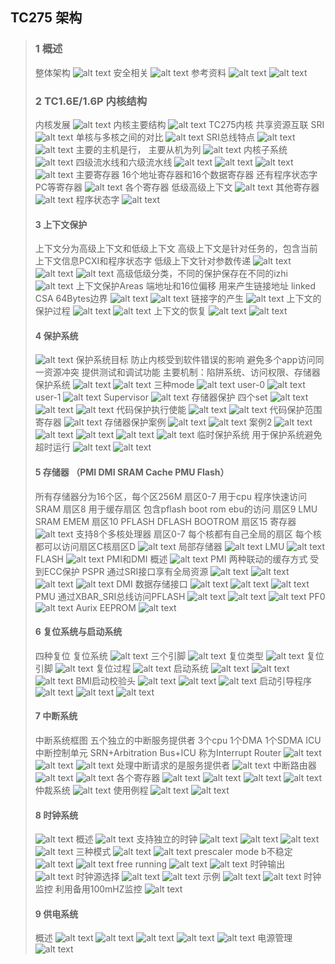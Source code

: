 ## TC275 架构
> ### 1 概述
> 整体架构
> ![alt text](image.png)
> 安全相关
> ![alt text](image-1.png)
> 参考资料
> ![alt text](image-2.png)
> ![alt text](image-3.png)
> ### 2 TC1.6E/1.6P 内核结构
> 内核发展
> ![alt text](image-4.png)
> 内核主要结构
> ![alt text](image-5.png)
> TC275内核
> 共享资源互联 SRI
> ![alt text](image-6.png)
> 单核与多核之间的对比
> ![alt text](image-7.png)
> SRI总线特点
> ![alt text](image-8.png)
> ![alt text](image-9.png)
> 主要的主机是行， 主要从机为列
> ![alt text](image-10.png)
> 内核子系统
> ![alt text](image-11.png)
> 四级流水线和六级流水线
> ![alt text](image-12.png)
> ![alt text](image-13.png)
> ![alt text](image-14.png)
> ![alt text](image-15.png)
> 主要寄存器
> 16个地址寄存器和16个数据寄存器
> 还有程序状态字 PC等寄存器
> ![alt text](image-17.png)
> 各个寄存器 低级高级上下文
> ![alt text](image-18.png)
> 其他寄存器
> ![alt text](image-19.png)
> 程序状态字
> ![alt text](image-20.png)
> #### 3 上下文保护
> 上下文分为高级上下文和低级上下文
> 高级上下文是针对任务的，包含当前上下文信息PCXI和程序状态字
> 低级上下文针对参数传递
> ![alt text](image-21.png)
> ![alt text](image-22.png)
> ![alt text](image-23.png)
> 高级低级分类，不同的保护保存在不同的izhi
> ![alt text](image-24.png)
> 上下文保护Areas
> 端地址和16位偏移 用来产生链接地址 linked CSA
> 64Bytes边界
> ![alt text](image-25.png)
> ![alt text](image-26.png)
> 链接字的产生
> ![alt text](image-27.png)
> 上下文的保护过程
> ![alt text](image-28.png)
> ![alt text](image-29.png)
> 上下文的恢复
> ![alt text](image-30.png)
> ![alt text](image-31.png)
> #### 4 保护系统
> ![alt text](image-32.png)
> 保护系统目标
> 防止内核受到软件错误的影响
> 避免多个app访问同一资源冲突
> 提供测试和调试功能 
> 主要机制：陷阱系统、访问权限、存储器保护系统
> ![alt text](image-33.png)
> ![alt text](image-34.png)
> 三种mode
> ![alt text](image-35.png)
> user-0
> ![alt text](image-36.png)
> user-1
> ![alt text](image-37.png)
> Supervisor
> ![alt text](image-38.png)
> 存储器保护 四个set
> ![alt text](image-39.png)
> ![alt text](image-40.png)
> ![alt text](image-41.png)
> 代码保护执行使能
> ![alt text](image-42.png)
> ![alt text](image-43.png)
> 代码保护范围寄存器
> ![alt text](image-44.png)
> 存储器保护案例
> ![alt text](image-45.png)
> ![alt text](image-46.png)
> 案例2
> ![alt text](image-47.png)
> ![alt text](image-48.png)
> ![alt text](image-49.png)
> ![alt text](image-50.png)
> ![alt text](image-51.png)
> 临时保护系统
> 用于保护系统避免超时运行
> ![alt text](image-52.png)
> ![alt text](image-53.png)
> #### 5 存储器 （PMI DMI SRAM Cache PMU Flash）
> 所有存储器分为16个区，每个区256M
> 扇区0-7 用于cpu 程序快速访问SRAM
> 扇区8 用于缓存扇区 包含pflash boot rom ebu的访问
> 扇区9 LMU SRAM EMEM
> 扇区10  PFLASH DFLASH BOOTROM
> 扇区15 寄存器
> ![alt text](image-54.png)
> 支持8个多核处理器 扇区0-7
> 每个核都有自己全局的扇区
> 每个核都可以访问扇区C核扇区D
> ![alt text](image-56.png)
> 局部存储器
> ![alt text](image-57.png)
> LMU
> ![alt text](image-58.png)
> FLASH
> ![alt text](image-59.png)
> PMI和DMI 概述
> ![alt text](image-60.png)
> PMI 两种联动的缓存方式 受到ECC保护
> PSPR 通过SRI接口享有全局资源
> ![alt text](image-61.png)
> ![alt text](image-62.png)
> ![alt text](image-63.png)
> ![alt text](image-64.png)
> DMI 数据存储接口
> ![alt text](image-65.png)
> ![alt text](image-66.png)
> ![alt text](image-67.png)
> PMU 通过XBAR_SRI总线访问PFLASH
> ![alt text](image-68.png)
> ![alt text](image-69.png)
> ![alt text](image-70.png)
> PF0
> ![alt text](image-71.png)
> Aurix EEPROM
> ![alt text](image-72.png)
> #### 6 复位系统与启动系统
> 四种复位 复位系统
> ![alt text](image-73.png)
> 三个引脚
> ![alt text](image-74.png)
> 复位类型
> ![alt text](image-75.png)
> 复位引脚
> ![alt text](image-76.png)
> 复位过程
> ![alt text](image-77.png)
> 启动系统
> ![alt text](image-78.png)
> ![alt text](image-79.png)
> ![alt text](image-80.png)
> BMI启动校验头
> ![alt text](image-81.png)
> ![alt text](image-82.png)
> ![alt text](image-83.png)
> 启动引导程序
> ![alt text](image-84.png)
> ![alt text](image-85.png)
> ![alt text](image-86.png)
> #### 7 中断系统
> 中断系统框图
> 五个独立的中断服务提供者 3个cpu 1个DMA 1个SDMA
> ICU 中断控制单元
> SRN+Arbitration Bus+ICU 称为Interrupt Router
> ![alt text](image-87.png)
> ![alt text](image-88.png)
> ![alt text](image-89.png)
> 处理中断请求的是服务提供者
> ![alt text](image-90.png)
> 中断路由器
> ![alt text](image-91.png)
> ![alt text](image-92.png)
> 各个寄存器
> ![alt text](image-93.png)
> ![alt text](image-94.png)
> ![alt text](image-95.png)
> ![alt text](image-96.png)
> 仲裁系统
> ![alt text](image-97.png)
> 使用例程
> ![alt text](image-98.png)
> ![alt text](image-99.png)
> #### 8 时钟系统
> ![alt text](image-100.png)
> 概述
> ![alt text](image-101.png)
> 支持独立的时钟
> ![alt text](image-102.png)
> ![alt text](image-103.png)
> ![alt text](image-104.png)
> ![alt text](image-105.png)
> 三种模式
> ![alt text](image-106.png)
> ![alt text](image-107.png)
> prescaler mode b不稳定
> ![alt text](image-108.png)
> ![alt text](image-109.png)
> free running
> ![alt text](image-110.png)
> ![alt text](image-111.png)
> 时钟输出
> ![alt text](image-112.png)
> 时钟源选择
> ![alt text](image-113.png)
> ![alt text](image-114.png)
> 示例
> ![alt text](image-115.png)
> ![alt text](image-116.png)
> 时钟监控
> 利用备用100mHZ监控
> ![alt text](image-117.png)
> #### 9 供电系统
> 概述
> ![alt text](image-118.png)
> ![alt text](image-119.png)
> ![alt text](image-120.png)
> ![alt text](image-121.png)
> ![alt text](image-122.png)
> 电源管理
> ![alt text](image-123.png)